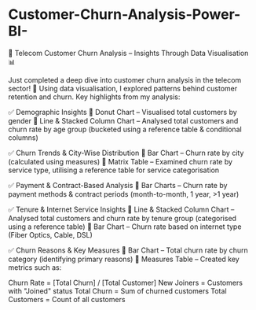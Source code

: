 # Customer-Churn-Analysis-Power-BI-


🚀 Telecom Customer Churn Analysis – Insights Through Data Visualisation 📊

Just completed a deep dive into customer churn analysis in the telecom sector! 📡 Using data visualisation, I explored patterns behind customer retention and churn. Key highlights from my analysis:

✅ Demographic Insights
🔹 Donut Chart – Visualised total customers by gender
🔹 Line & Stacked Column Chart – Analysed total customers and churn rate by age group (bucketed using a reference table & conditional columns)

✅ Churn Trends & City-Wise Distribution
🔹 Bar Chart – Churn rate by city (calculated using measures)
🔹 Matrix Table – Examined churn rate by service type, utilising a reference table for service categorisation

✅ Payment & Contract-Based Analysis
🔹 Bar Charts – Churn rate by payment methods & contract periods (month-to-month, 1 year, >1 year)

✅ Tenure & Internet Service Insights
🔹 Line & Stacked Column Chart – Analysed total customers and churn rate by tenure group (categorised using a reference table)
🔹 Bar Chart – Churn rate based on internet type (Fiber Optics, Cable, DSL)

✅ Churn Reasons & Key Measures
🔹 Bar Chart – Total churn rate by churn category (identifying primary reasons)
🔹 Measures Table – Created key metrics such as:

Churn Rate = [Total Churn] / [Total Customer]
New Joiners = Customers with "Joined" status
Total Churn = Sum of churned customers
Total Customers = Count of all customers

